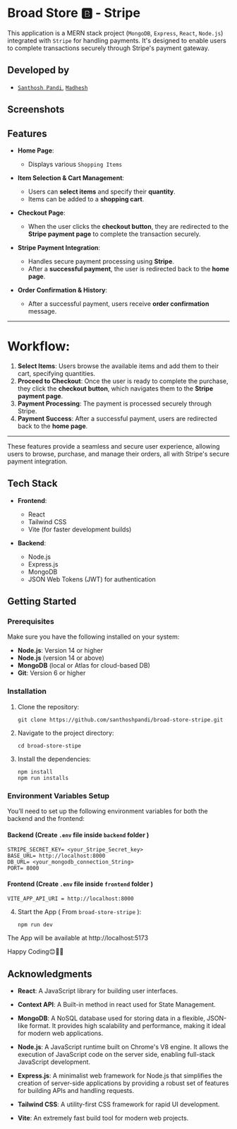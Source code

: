 # Broad Store 🅱 - Stripe

This application is a MERN stack project (`MongoDB`, `Express`, `React`, `Node.js`) integrated with `Stripe` for handling payments. It's designed to enable users to complete transactions securely through Stripe's payment gateway.

## Developed by

- <a href='https://github.com/santhoshpandi'>`Santhosh Pandi`</a>,
 <a href='https://github.com/madheshgavinesh'> `Madhesh`</a>

## Screenshots


## Features
- **Home Page**: 
  - Displays various `Shopping Items`

- **Item Selection & Cart Management**: 
  - Users can **select  items** and specify their **quantity**.
  - Items can be added to a **shopping cart**.

- **Checkout Page**: 
  - When the user clicks the **checkout button**, they are redirected to the **Stripe payment page** to complete the transaction securely.

- **Stripe Payment Integration**: 
  - Handles secure payment processing using **Stripe**.
  - After a **successful payment**, the user is redirected back to the **home page**.

- **Order Confirmation & History**: 
  - After a successful payment, users receive **order confirmation** message.

---

# Workflow:

1. **Select Items**: Users browse the available items and add them to their cart, specifying quantities.
2. **Proceed to Checkout**: Once the user is ready to complete the purchase, they click the **checkout button**, which navigates them to the **Stripe payment page**.
3. **Payment Processing**: The payment is processed securely through Stripe.
4. **Payment Success**: After a successful payment, users are redirected back to the **home page**.

---

These features provide a seamless and secure user experience, allowing users to browse, purchase, and manage their orders, all with Stripe's secure payment integration.


## Tech Stack

- **Frontend**:
  - React
  - Tailwind CSS
  - Vite (for faster development builds)

- **Backend**:
  - Node.js
  - Express.js
  - MongoDB
  - JSON Web Tokens (JWT) for authentication

## Getting Started

### Prerequisites

Make sure you have the following installed on your system:

- **Node.js**: Version 14 or higher
- **Node.js** (version 14 or above)
- **MongoDB** (local or Atlas for cloud-based DB)
- **Git**: Version 6 or higher

### Installation

1. Clone the repository:
   ```
   git clone https://github.com/santhoshpandi/broad-store-stripe.git
   ```

2. Navigate to the project directory:
   ```
   cd broad-store-stipe
   ```

3. Install the dependencies:
   ```
   npm install
   npm run installs
   ```

  ### Environment Variables Setup

  You’ll need to set up the following environment variables for both the backend and the frontend:

  #### Backend (Create `.env` file inside `backend` folder )

```
STRIPE_SECRET_KEY= <your_Stripe_Secret_key>
BASE_URL= http://localhost:8000
DB_URL= <your_mongodb_connection_String>
PORT= 8000
```

  #### Frontend (Create `.env` file inside `frontend` folder )

  ```
  VITE_APP_API_URI = http://localhost:8000
  ```

4. Start the App ( From `broad-store-stripe` ):

   ```
   npm run dev
   ```

The App will be available at http://localhost:5173

Happy Coding😊👩‍💻


## Acknowledgments


- **React**: A JavaScript library for building user interfaces.
- **Context API**: A Built-in method in react used for State Management.
- **MongoDB**: A NoSQL database used for storing data in a flexible, JSON-like format. It provides high scalability and performance, making it ideal for modern web applications.

- **Node.js**: A JavaScript runtime built on Chrome's V8 engine. It allows the execution of JavaScript code on the server side, enabling full-stack JavaScript development.

- **Express.js**: A minimalist web framework for Node.js that simplifies the creation of server-side applications by providing a robust set of features for building APIs and handling requests.
- **Tailwind CSS**: A utility-first CSS framework for rapid UI development.
- **Vite**: An extremely fast build tool for modern web projects.


  

